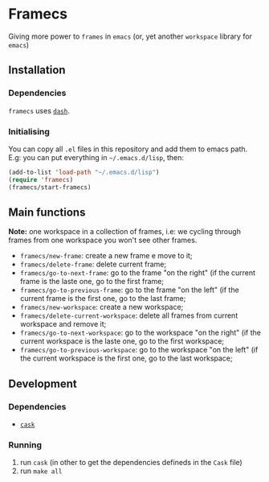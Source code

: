 # Framecs 

Giving more power to `frames` in `emacs` (or, yet another `workspace` library for `emacs`)

## Installation


### Dependencies
`framecs` uses [`dash`](https://github.com/magnars/dash.el).

### Initialising

You can copy all `.el` files in this repository and add them to emacs path. E.g: you can put everything in `~/.emacs.d/lisp`, then:

```el
(add-to-list 'load-path "~/.emacs.d/lisp")
(require 'framecs)
(framecs/start-framecs)
```

## Main functions

**Note:** one workspace in a collection of frames, i.e: we cycling through frames from one workspace you won't see other frames.

- `framecs/new-frame`: create a new frame e move to it;
- `framecs/delete-frame`: delete current frame;
- `framecs/go-to-next-frame`: go to the frame "on the right" (if the current frame is the laste one, go to the first frame;
- `framecs/go-to-previous-frame`: go to the frame "on the left" (if the current frame is the first one, go to the last frame;
- `framecs/new-workspace`: create a new workspace;
- `framecs/delete-current-workspace`: delete all frames from current workspace and remove it;
- `framecs/go-to-next-workspace`: go to the workspace "on the right" (if the current workspace is the laste one, go to the first workspace;
- `framecs/go-to-previous-workspace`: go to the workspace "on the left" (if the current workspace is the first one, go to the last workspace;

## Development

### Dependencies

- [`cask`](https://github.com/cask/cask)

### Running

1. run `cask` (in other to get the dependencies defineds in the `Cask` file)
2. run `make all`
